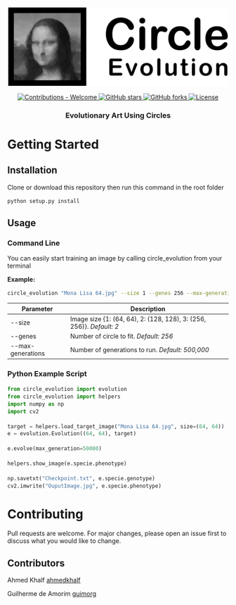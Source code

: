 <p align="center">
    <br>
    <img src="docs/images/logo.png" width="500"/>
    <br>
<p>
<p align="center">
    <a href="#">
        <img alt="Contributions - Welcome" src="https://img.shields.io/badge/contributions-welcome-brightgreen">
    </a>
    <a href="https://github.com/ahmedkhalf/Circle-Evolution/stargazers">
        <img alt="GitHub stars" src="https://img.shields.io/github/stars/ahmedkhalf/Circle-Evolution">
    </a>
    <a href="https://github.com/ahmedkhalf/Circle-Evolution/network/members">
        <img alt="GitHub forks" src="https://img.shields.io/github/forks/ahmedkhalf/circle-evolution">
    </a>
    <a href="https://github.com/ahmedkhalf/Circle-Evolution/blob/master/LICENSE">
        <img alt="License" src="https://img.shields.io/github/license/ahmedkhalf/circle-evolution">
    </a>
</p>
<h3 align="center">
Evolutionary Art Using Circles
</h3>

# Getting Started
## Installation

Clone or download this repository then run this command in the root folder
```bash
python setup.py install
```

## Usage
### Command Line

You can easily start training an image by calling circle_evolution from your terminal

**Example:**
```bash
circle_evolution "Mona Lisa 64.jpg" --size 1 --genes 256 --max-generations 50000
```

| Parameter         | Description                                                          |
| ----------------- | -------------------------------------------------------------------- |
| --size            | Image size {1: (64, 64), 2: (128, 128), 3: (256, 256)}. *Default: 2* |
| --genes           | Number of circle to fit. *Default: 256*                              |
| --max-generations | Number of generations to run. *Default: 500,000*                     |

### Python Example Script

```python
from circle_evolution import evolution
from circle_evolution import helpers
import numpy as np
import cv2

target = helpers.load_target_image("Mona Lisa 64.jpg", size=(64, 64))
e = evolution.Evolution((64, 64), target)

e.evolve(max_generation=50000)

helpers.show_image(e.specie.phenotype)

np.savetxt("Checkpoint.txt", e.specie.genotype)
cv2.imwrite("OuputImage.jpg", e.specie.phenotype)
```
# Contributing

Pull requests are welcome. For major changes, please open an issue first to discuss what you would like to change.

## Contributors

Ahmed Khalf
[ahmedkhalf](http://github.com/ahmedkhalf)

Guilherme de Amorim
[guimorg](http://github.com/guimorg)
